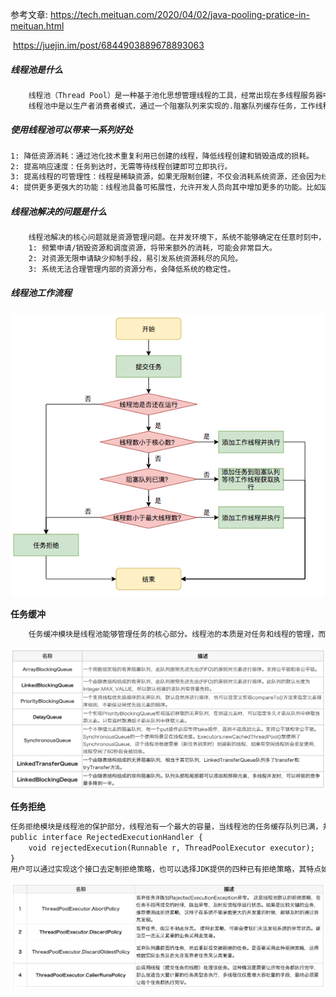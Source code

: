 参考文章: <https://tech.meituan.com/2020/04/02/java-pooling-pratice-in-meituan.html> 

​		<https://juejin.im/post/6844903889678893063> 

##### 线程池是什么

```tex
	线程池（Thread Pool）是一种基于池化思想管理线程的工具，经常出现在多线程服务器中，如MySQL。而本文描述线程池是JDK中提供的ThreadPoolExecutor类。
	线程池中是以生产者消费者模式，通过一个阻塞队列来实现的.阻塞队列缓存任务，工作线程从阻塞队列中获取任务。 线程池的本质是对任务和线程的管理.
```

##### 使用线程池可以带来一系列好处

```tex
1: 降低资源消耗：通过池化技术重复利用已创建的线程，降低线程创建和销毁造成的损耗。
2: 提高响应速度：任务到达时，无需等待线程创建即可立即执行。
3: 提高线程的可管理性：线程是稀缺资源，如果无限制创建，不仅会消耗系统资源，还会因为线程的不合理分布导致资源调度失衡，降低系统的稳定性。使用线程池可以进行统一的分配、调优和监控。
4: 提供更多更强大的功能：线程池具备可拓展性，允许开发人员向其中增加更多的功能。比如延时定时线程池ScheduledThreadPoolExecutor，就允许任务延期执行或定期执行。
```

##### 线程池解决的问题是什么

```tex
	线程池解决的核心问题就是资源管理问题。在并发环境下，系统不能够确定在任意时刻中，有多少任务需要执行，有多少资源需要投入。这种不确定性将带来以下若干问题：
	1: 频繁申请/销毁资源和调度资源，将带来额外的消耗，可能会非常巨大。
	2: 对资源无限申请缺少抑制手段，易引发系统资源耗尽的风险。
	3: 系统无法合理管理内部的资源分布，会降低系统的稳定性。	
```

##### 线程池工作流程

![](../picture/31bad766983e212431077ca8da92762050214.png)

**任务缓冲** 

```tex
	任务缓冲模块是线程池能够管理任务的核心部分。线程池的本质是对任务和线程的管理，而做到这一点最关键的思想就是将任务和线程两者解耦，不让两者直接关联，才可以做后续的分配工作。线程池中是以生产者消费者模式，通过一个阻塞队列来实现的。阻塞队列缓存任务，工作线程从阻塞队列中获取任务。
```

![](../picture/725a3db5114d95675f2098c12dc331c3316963.png)

**任务拒绝** 

```tex
任务拒绝模块是线程池的保护部分，线程池有一个最大的容量，当线程池的任务缓存队列已满，并且线程池中的线程数目达到maximumPoolSize时，就需要拒绝掉该任务，采取任务拒绝策略，保护线程池。
public interface RejectedExecutionHandler {
    void rejectedExecution(Runnable r, ThreadPoolExecutor executor);
}
用户可以通过实现这个接口去定制拒绝策略，也可以选择JDK提供的四种已有拒绝策略，其特点如下：
```

![](../picture/9ffb64cc4c64c0cb8d38dac01c89c905178456.png)



